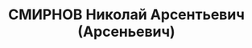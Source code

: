 ---
title: СМИРНОВ Николай Арсентьевич (Арсеньевич)
description: 'Род. в 1905, Ивановская обл., Кинешемский р-н, дер. Козловка, русский.
  Проживал: г. Горький. Пом. прораба 3-го участка ОКСа завода №92

  Арестован 19.01.1936. Обв. по ст. 58-8, -11. Приговор: ВК ВС СССР – ВМН. Расстрелян
  19.05.1937'
---